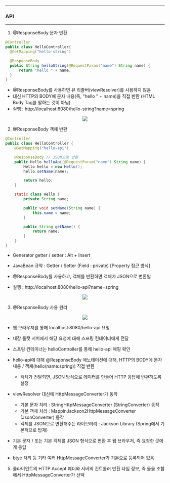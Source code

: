 -----
### API
-----
1. @ResponseBody 문자 반환
```java
@Controller
public class HelloController{
  @GetMapping("hello-string")

  @ResponseBody
  public String helloString(@RequestParam("name") String name) {
      return "hello " + name;
  }
}
```

  - @ResponseBody를 사용하면 뷰 리졸버(viewResolver)를 사용하지 않음
  - 대신 HTTP의 BODY에 문자 내용(즉, "hello " + name)을 직접 반환 (HTML Body Tag를 말하는 것이 아님)
  - 실행 : http://localhost:8080/hello-string?name=spring
<div align="center">
<img src="https://github.com/sooyounghan/Spring/assets/34672301/bcabf524-0743-4b5d-abc3-6e97a669f191">
</div>

2. @ResponseBody 객체 반환
```java
@Controller
public class HelloController {
    @GetMapping("hello-api")

    @ResponseBody // JSON으로 반환
    public Hello helloApi(@RequestParam("name") String name) {
        Hello hello = new Hello();
        hello.setName(name);

        return hello;
    }

    static class Hello {
        private String name;

        public void setName(String name) {
            this.name = name;
        }

        public String getName() {
            return name;
        }
    }
}
```
  - Generator getter / setter : Alt + Insert
  - JavaBean 규약 : Getter / Setter (Field : private) [Property 접근 방식]
  
  - @ResponseBody를 사용하고, 객체를 반환하면 객체가 JSON으로 변환됨
  - 실행 : http://localhost:8080/hello-api?name=spring
<div align="center">
<img src="https://github.com/sooyounghan/Spring/assets/34672301/2c3c894c-b4ae-4757-8664-6ab4da47f87b">
</div>

3. @ResponseBody 사용 원리
<div align="center">
<img src="https://github.com/sooyounghan/Spring/assets/34672301/08294e5f-3678-49ff-9216-74f748bfc7fd">
</div>

   - 웹 브라우저를 통해 localhost:8080/hello-api 요청
   - 내장 톰캣 서버에서 해당 요청에 대해 스프링 컨테이너에게 전달
   - 스프링 컨테이너는 helloController를 통해 hello-api 매핑 확인
   - hello-api에 대해 @ResponseBody 애노테이션에 대해, HTTP의 BODY에 문자 내용 / 객체(hello(name:spring)) 직접 반환
     + 객체가 전달되면, JSON 방식으로 데이터를 만들어 HTTP 응답에 반환하도록 설정

   - viewResolver 대신에 HttpMessageConverter가 동작
     + 기본 문자 처리 : StringHttpMessageConverter (StringConverter) 동작
     + 기본 객체 처리 : MappinJackson2HttpMessageConverter (JsonConverter) 동작
     + 객체를 JSON으로 변환해주는 라이브러리 : Jackson Library (Spring에서 기본적으로 탑재)
   - 기본 문자 / 또는 기본 객체를 JSON 형식으로 변환 후 웹 브라우저, 즉 요청한 곳에게 응답
    
   - btye 처리 등 기타 여러 HttpMessageConverter가 기본으로 등록되어 있음

5. 클라이언트의 HTTP Accept 헤더와 서버의 컨트롤러 반환 타입 정보, 즉 둘을 조합해서 HttpMessageConverter가 선택

